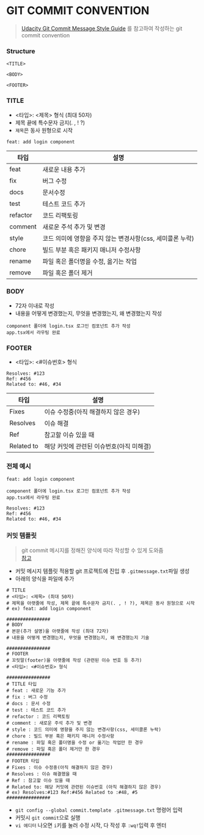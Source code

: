 # GIT COMMIT CONVENTION
> [Udacity Git Commit Message Style Guide](https://udacity.github.io/git-styleguide/) 를 참고하여 작성하는 git commit convention

### Structure
```
<TITLE>

<BODY>

<FOOTER>
```

### TITLE
- <타입>: <제목> 형식 (최대 50자)
- 제목 끝에 특수문자 금지(. , ! ?)
- `제목`은 동사 원형으로 시작
```
feat: add login component
```

타입 | 설명
--|--
feat|새로운 내용 추가
fix|버그 수정
docs|문서수정
test|테스트 코드 추가
refactor|코드 리팩토링
comment|새로운 주석 추가 및 변경
style|코드 의미에 영향을 주지 않는 변경사항(css, 세미콜론 누락)
chore|빌드 부분 혹은 패키지 매니저 수정사항
rename|파일 혹은 폴더명을 수정, 옮기는 작업
remove|파일 혹은 폴더 제거

### BODY
- 72자 이내로 작성
- 내용을 어떻게 변경했는지, 무엇을 변경했는지, 왜 변경했는지 작성
```
component 폴더에 login.tsx 로그인 컴포넌트 추가 작성
app.tsx에서 라우팅 완료
```

### FOOTER
- <타입>: <#이슈번호> 형식 
```
Resolves: #123
Ref: #456
Related to: #46, #34
```
타입 | 설명
--|--
Fixes|이슈 수정중(아직 해결하지 않은 경우)
Resolves|이슈 해결
Ref|참고할 이슈 있을 때
Related to|해당 커밋에 관련된 이슈번호(아직 미해결)

### 전체 예시
```
feat: add login component

component 폴더에 login.tsx 로그인 컴포넌트 추가 작성
app.tsx에서 라우팅 완료

Resolves: #123
Ref: #456
Related to: #46, #34
```

### 커밋 템플릿
> git commit 메시지를 정해진 양식에 따라 작성할 수 있게 도와줌  
> [참고](https://chanhuiseok.github.io/posts/git-4/)
- 커밋 메시지 템플릿 적용할 git 프로젝트에 진입 후 `.gitmessage.txt`파일 생성
- 아래의 양식을 파일에 추가
```
# TITLE
# <타입>: <제목> (최대 50자)
# 제목을 아랫줄에 작성, 제목 끝에 특수문자 금지(. , ! ?), 제목은 동사 원형으로 시작
# ex) feat: add login component

################
# BODY
# 본문(추가 설명)을 아랫줄에 작성 (최대 72자)
# 내용을 어떻게 변경했는지, 무엇을 변경했는지, 왜 변경했는지 기술

################
# FOOTER
# 꼬릿말(footer)을 아랫줄에 작성 (관련된 이슈 번호 등 추가)
# <타입>: <#이슈번호> 형식

################
# TITLE 타입
# feat : 새로운 기능 추가
# fix : 버그 수정
# docs : 문서 수정
# test : 테스트 코드 추가
# refactor : 코드 리팩토링
# comment : 새로운 주석 추가 및 변경
# style : 코드 의미에 영향을 주지 않는 변경사항(css, 세미콜론 누락)
# chore : 빌드 부분 혹은 패키지 매니저 수정사항
# rename : 파일 혹은 폴더명을 수정 or 옮기는 작업만 한 경우
# remove : 파일 혹은 폴더 제거만 한 경우
################
# FOOTER 타입
# Fixes : 이슈 수정중(아직 해결하지 않은 경우)
# Resolves : 이슈 해결했을 때
# Ref : 참고할 이슈 있을 때
# Related to: 해당 커밋에 관련된 이슈번호 (아직 해결하지 않은 경우)
# ex) Resolves:#123 Ref:#456 Related to :#48, #5
################
```
- `git config --global commit.template .gitmessage.txt` 명령어 입력
- 커밋시 `git commit`으로 실행
- `vi 에디터` 나오면 `i`키를 눌러 수정 시작, 다 작성 후 `:wq!`입력 후 엔터
